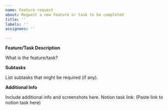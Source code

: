 ```yaml
---
name: Feature request
about: Request a new feature or task to be completed
title: ''
labels: ''
assignees: ''

---
```


**Feature/Task Description**

What is the feature/task?

**Subtasks**

List subtasks that might be required (if any).

**Additional Info**

Include additional info and screenshots here.
Notion task link: (Paste link to notion task here)
